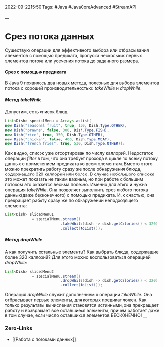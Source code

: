 2022-09-2215:50
Tags: #Java #JavaCoreAdvanced #StreamAPI 

__
# Срез потока данных
Существую операции для эффективного выбора или отбрасывания элементов с помощью предиката, пропуска нескольких первых элементов потока или усечения потока до заданного размера.

#### Срез с помощью предиката
В Java 9 появилось два новых метода, полезных для выбора элементов потока с хорошей производительностью: *takeWhile* и *dropWhile*.

##### Метод takeWhile
Допустим, есть список блюд
```java
List<Dish> specialMenu = Arrays.asList(  
new Dish("seasonal fruit", true, 120, Dish.Type.OTHER),  
new Dish("prawns", false, 300, Dish.Type.FISH),  
new Dish("rice", true, 350, Dish.Type.OTHER),  
new Dish("chicken", false, 400, Dish.Type.MEAT),  
new Dish("french fries", true, 530, Dish.Type.OTHER));
```
Как видно, список уже отсортирован по числу каллорий. Недостаток операции *filter* в том, что она требует прохода в цикле по всему потоку данных с применением предиката ко всем элементам. Вместо этого можно прекратить работу сразу же после обнаружения блюда, содержащего 320 каллорий или более. В случае небольшого списока это может показать не таким важным, но при работе с большим потоком это окажется весьма полезно. Именно для этого и нужна операция *takeWhile*. Она позволяет выполнить срез любого потока данных(даже бесконечного) с помощью предиката. И, к счастью, она прекращает работу сразу же по обнаружении неподходящего элемента:
```java
List<Dish> slicedMenu1 
			= specialMenu.stream()
						 .takeWhile(dish -> dish.getCalories() < 320)
						 .collect(toList());
```

##### Метод dropWhile
А как получить остальные элементы? Как выбрать блюда, содержащие более 320 каллорий? Для этого можно воспользоваться операцией *dropWhile*:
```java
List<Dish> slicedMenu2 
			= specialMenu.stream()
						 .dropWhile(dish -> dish.getCalories() < 320)
						 .collect(toList());
```
Операция *dropWhile* служит дополнением к операции *takeWhile*. Она отбрасывает первые элементы, для которых предикат ложен. Как только результаты вычисления становятся истинными, она прекращает работу и возвращает все оставшиеся элементы, причем работает даже в том случае, если число оставшихся элементов БЕСКОНЕЧНО!
__
### Zero-Links
- [[Работа с потоками данных]]



